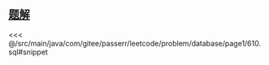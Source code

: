 <!-- @include: @/src/main/java/com/gitee/passerr/leetcode/problem/database/page1/610.md -->
## [题解](https://github.com/PasseRR/JavaLeetCode/blob/master/src/main/java/com/gitee/passerr/leetcode/problem/database/page1/610.sql)
<<< @/src/main/java/com/gitee/passerr/leetcode/problem/database/page1/610.sql#snippet
